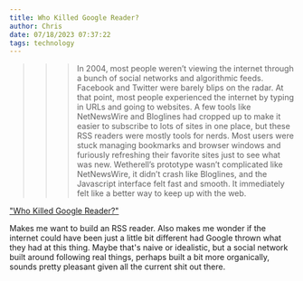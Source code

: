 ```yaml
---
title: Who Killed Google Reader?
author: Chris
date: 07/18/2023 07:37:22 
tags: technology
---
```

>>>In 2004, most people weren’t viewing the internet through a bunch of social networks and algorithmic feeds. Facebook and Twitter were barely blips on the radar. At that point, most people experienced the internet by typing in URLs and going to websites. A few tools like NetNewsWire and Bloglines had cropped up to make it easier to subscribe to lots of sites in one place, but these RSS readers were mostly tools for nerds. Most users were stuck managing bookmarks and browser windows and furiously refreshing their favorite sites just to see what was new. Wetherell’s prototype wasn’t complicated like NetNewsWire, it didn’t crash like Bloglines, and the Javascript interface felt fast and smooth. It immediately felt like a better way to keep up with the web.

["Who Killed Google Reader?"](https://www.theverge.com/23778253/google-reader-death-2013-rss-social)

Makes me want to build an RSS reader. Also makes me wonder if the internet could have been just a little bit different had Google thrown what they had at this thing. Maybe that's naive or idealistic, but a social network built around following real things, perhaps built a bit more organically, sounds pretty pleasant given all the current shit out there.